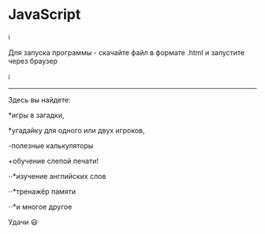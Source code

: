 # JavaScript


ℹ️

Для запуска программы - скачайте файл в формате .html и запустите через браузер

ℹ️

***

Здесь вы найдете:

*игры в загадки,

*угадайку для одного или двух игроков,

-полезные калькуляторы

+обучение слепой печати!

⋅⋅*изучение английских слов

⋅⋅*тренажёр памяти

⋅⋅*и многое другое

Удачи 😃
